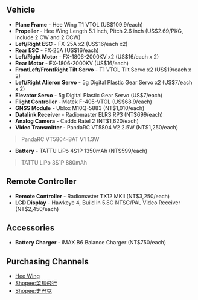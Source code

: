 ## Vehicle
- **Plane Frame** - Hee Wing T1 VTOL (US$109.9/each)    
- **Propeller** - Hee Wing Length 5.1 inch, Pitch 2.6 inch (US$2.69/PKG, include 2 CW and 2 CCW)  
- **Left/Right ESC** - FX-25A x2 (US$16/each x2)      
- **Rear ESC** - FX-25A (US$16/each)   
- **Left/Right Motor** - FX-1806-2000KV x2 (US$16/each x 2)  
- **Rear Motor** - FX-1806-2000KV (US$16/each)    
- **FrontLeft/FrontRight Tilt Servo** - T1 VTOL Tilt Servo x2 (US$19/each x 2)      
- **Left/Right Alieron Servo** - 5g Digital Plastic Gear Servo x2 (US$7/each x 2)        
- **Elevator Servo** - 5g Digital Plastic Gear Servo  (US$7/each)   
- **Flight Controller** - Matek F-405-VTOL (US$68.9/each)   
- **GNSS Module** - Ublox M10Q-5883 (NT$1,010/each) 
- **Datalink Receiver** - Radiomaster ELRS RP3 (NT$699/each)   
- **Analog Camera** - Caddx Ratel 2 (NT$1,620/each)   
- **Video Transmitter** - PandaRC VT5804 V2 2.5W (NT$1,250/each)   
> PandaRC VT5804-BAT V1 1.3W  
- **Battery** - TATTU LiPo 4S1P 1350mAh (NT$599/each)  
> TATTU LiPo 3S1P 880mAh  

## Remote Controller  
- **Remote Controller** - Radiomaster TX12 MKII (NT$3,250/each)  
- **LCD Display** - Hawkeye 4, Build in 5.8G NTSC/PAL Video Receiver (NT$2,450/each)  

## Accessories
- **Battery Charger** - iMAX B6 Balance Charger (NT$750/each)  

## Purchasing Channels
- [Hee Wing](https://www.heewing.com/) 
- [Shopee:菜鳥飛行](https://shopee.tw/rfdiy)
- [Shopee:史巴克](https://shopee.tw/indoorfly)
